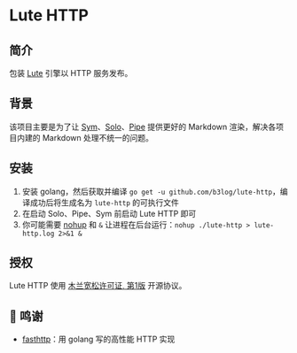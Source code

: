 # Lute HTTP

## 简介

包装 [Lute](https://github.com/b3log/lute) 引擎以 HTTP 服务发布。

## 背景

该项目主要是为了让 [Sym](https://github.com/b3log/symphony)、[Solo](https://github.com/b3log/solo)、[Pipe](https://github.com/b3log/pipe) 提供更好的 Markdown 渲染，解决各项目内建的 Markdown 处理不统一的问题。

## 安装

1. 安装 golang，然后获取并编译 `go get -u github.com/b3log/lute-http`，编译成功后将生成名为 `lute-http` 的可执行文件
2. 在启动 Solo、Pipe、Sym 前启动 Lute HTTP 即可
3. 你可能需要 [nohup](https://hacpai.com/man?cmd=nohup) 和 `&` 让进程在后台运行：`nohup ./lute-http > lute-http.log 2>&1 &`

## 授权

Lute HTTP 使用 [木兰宽松许可证, 第1版](http://license.coscl.org.cn/MulanPSL) 开源协议。

## 🙏 鸣谢

* [fasthttp](https://github.com/valyala/fasthttp)：用 golang 写的高性能 HTTP 实现

